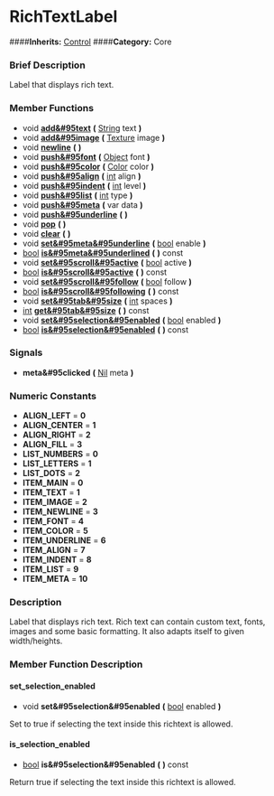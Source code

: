 #  RichTextLabel  
####**Inherits:** [Control](class_control)
####**Category:** Core

###  Brief Description  
Label that displays rich text.

###  Member Functions 
  * void  **[add&#95text](#add_text)**  **(** [String](class_string) text  **)**
  * void  **[add&#95image](#add_image)**  **(** [Texture](class_texture) image  **)**
  * void  **[newline](#newline)**  **(** **)**
  * void  **[push&#95font](#push_font)**  **(** [Object](class_object) font  **)**
  * void  **[push&#95color](#push_color)**  **(** [Color](class_color) color  **)**
  * void  **[push&#95align](#push_align)**  **(** [int](class_int) align  **)**
  * void  **[push&#95indent](#push_indent)**  **(** [int](class_int) level  **)**
  * void  **[push&#95list](#push_list)**  **(** [int](class_int) type  **)**
  * void  **[push&#95meta](#push_meta)**  **(** var data  **)**
  * void  **[push&#95underline](#push_underline)**  **(** **)**
  * void  **[pop](#pop)**  **(** **)**
  * void  **[clear](#clear)**  **(** **)**
  * void  **[set&#95meta&#95underline](#set_meta_underline)**  **(** [bool](class_bool) enable  **)**
  * [bool](class_bool)  **[is&#95meta&#95underlined](#is_meta_underlined)**  **(** **)** const
  * void  **[set&#95scroll&#95active](#set_scroll_active)**  **(** [bool](class_bool) active  **)**
  * [bool](class_bool)  **[is&#95scroll&#95active](#is_scroll_active)**  **(** **)** const
  * void  **[set&#95scroll&#95follow](#set_scroll_follow)**  **(** [bool](class_bool) follow  **)**
  * [bool](class_bool)  **[is&#95scroll&#95following](#is_scroll_following)**  **(** **)** const
  * void  **[set&#95tab&#95size](#set_tab_size)**  **(** [int](class_int) spaces  **)**
  * [int](class_int)  **[get&#95tab&#95size](#get_tab_size)**  **(** **)** const
  * void  **[set&#95selection&#95enabled](#set_selection_enabled)**  **(** [bool](class_bool) enabled  **)**
  * [bool](class_bool)  **[is&#95selection&#95enabled](#is_selection_enabled)**  **(** **)** const

###  Signals  
  *  **meta&#95clicked**  **(** [Nil](class_nil) meta  **)**

###  Numeric Constants  
  * **ALIGN_LEFT** = **0**
  * **ALIGN_CENTER** = **1**
  * **ALIGN_RIGHT** = **2**
  * **ALIGN_FILL** = **3**
  * **LIST_NUMBERS** = **0**
  * **LIST_LETTERS** = **1**
  * **LIST_DOTS** = **2**
  * **ITEM_MAIN** = **0**
  * **ITEM_TEXT** = **1**
  * **ITEM_IMAGE** = **2**
  * **ITEM_NEWLINE** = **3**
  * **ITEM_FONT** = **4**
  * **ITEM_COLOR** = **5**
  * **ITEM_UNDERLINE** = **6**
  * **ITEM_ALIGN** = **7**
  * **ITEM_INDENT** = **8**
  * **ITEM_LIST** = **9**
  * **ITEM_META** = **10**

###  Description  
Label that displays rich text. Rich text can contain custom text, fonts, images and some basic formatting. It also adapts itself to given width/heights.

###  Member Function Description  

#### <a name="set_selection_enabled">set_selection_enabled</a>
  * void  **set&#95selection&#95enabled**  **(** [bool](class_bool) enabled  **)**

Set to true if selecting the text inside this richtext is allowed.

#### <a name="is_selection_enabled">is_selection_enabled</a>
  * [bool](class_bool)  **is&#95selection&#95enabled**  **(** **)** const

Return true if selecting the text inside this richtext is allowed.
